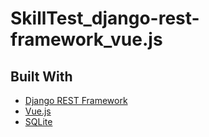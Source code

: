# SkillTest_django-rest-framework_vue.js

## Built With

* [Django REST Framework](https://www.django-rest-framework.org/)
* [Vue.js](https://vuejs.org/)
* [SQLite](https://www.sqlite.org/index.html)
